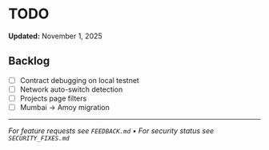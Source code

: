 # TODO

**Updated:** November 1, 2025

## Backlog

- [ ] Contract debugging on local testnet
- [ ] Network auto-switch detection
- [ ] Projects page filters
- [ ] Mumbai → Amoy migration

---

_For feature requests see `FEEDBACK.md` • For security status see `SECURITY_FIXES.md`_
